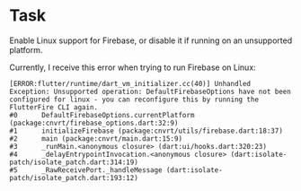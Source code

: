 # Task

Enable Linux support for Firebase, or disable it if running on
an unsupported platform.

Currently, I receive this error when trying to run Firebase on Linux:

```
[ERROR:flutter/runtime/dart_vm_initializer.cc(40)] Unhandled Exception: Unsupported operation: DefaultFirebaseOptions have not been configured for linux - you can reconfigure this by running the FlutterFire CLI again.
#0      DefaultFirebaseOptions.currentPlatform (package:cnvrt/firebase_options.dart:32:9)
#1      initializeFirebase (package:cnvrt/utils/firebase.dart:18:37)
#2      main (package:cnvrt/main.dart:15:9)
#3      _runMain.<anonymous closure> (dart:ui/hooks.dart:320:23)
#4      _delayEntrypointInvocation.<anonymous closure> (dart:isolate-patch/isolate_patch.dart:314:19)
#5      _RawReceivePort._handleMessage (dart:isolate-patch/isolate_patch.dart:193:12)
```

